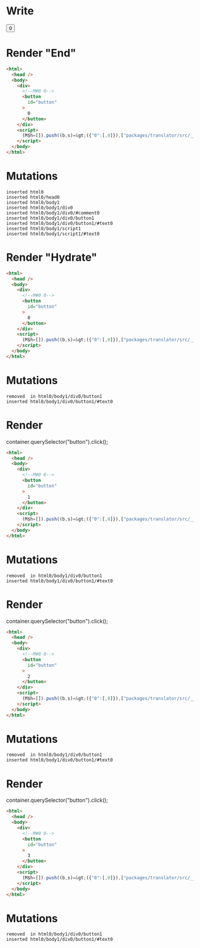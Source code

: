 # Write
  <div><!M#0 0><button id=button>0</button></div><script>(M$h=[]).push((b,s)=>({"0":[,0]}),["packages/translator/src/__tests__/fixtures/effect-counter/template.marko_0_0",0,])</script>


# Render "End"
```html
<html>
  <head />
  <body>
    <div>
      <!--M#0 0-->
      <button
        id="button"
      >
        0
      </button>
    </div>
    <script>
      (M$h=[]).push((b,s)=&gt;({"0":[,0]}),["packages/translator/src/__tests__/fixtures/effect-counter/template.marko_0_0",0,])
    </script>
  </body>
</html>
```

# Mutations
```
inserted html0
inserted html0/head0
inserted html0/body1
inserted html0/body1/div0
inserted html0/body1/div0/#comment0
inserted html0/body1/div0/button1
inserted html0/body1/div0/button1/#text0
inserted html0/body1/script1
inserted html0/body1/script1/#text0
```


# Render "Hydrate"
```html
<html>
  <head />
  <body>
    <div>
      <!--M#0 0-->
      <button
        id="button"
      >
        0
      </button>
    </div>
    <script>
      (M$h=[]).push((b,s)=&gt;({"0":[,0]}),["packages/translator/src/__tests__/fixtures/effect-counter/template.marko_0_0",0,])
    </script>
  </body>
</html>
```

# Mutations
```
removed  in html0/body1/div0/button1
inserted html0/body1/div0/button1/#text0
```


# Render 
container.querySelector("button").click();

```html
<html>
  <head />
  <body>
    <div>
      <!--M#0 0-->
      <button
        id="button"
      >
        1
      </button>
    </div>
    <script>
      (M$h=[]).push((b,s)=&gt;({"0":[,0]}),["packages/translator/src/__tests__/fixtures/effect-counter/template.marko_0_0",0,])
    </script>
  </body>
</html>
```

# Mutations
```
removed  in html0/body1/div0/button1
inserted html0/body1/div0/button1/#text0
```


# Render 
container.querySelector("button").click();

```html
<html>
  <head />
  <body>
    <div>
      <!--M#0 0-->
      <button
        id="button"
      >
        2
      </button>
    </div>
    <script>
      (M$h=[]).push((b,s)=&gt;({"0":[,0]}),["packages/translator/src/__tests__/fixtures/effect-counter/template.marko_0_0",0,])
    </script>
  </body>
</html>
```

# Mutations
```
removed  in html0/body1/div0/button1
inserted html0/body1/div0/button1/#text0
```


# Render 
container.querySelector("button").click();

```html
<html>
  <head />
  <body>
    <div>
      <!--M#0 0-->
      <button
        id="button"
      >
        3
      </button>
    </div>
    <script>
      (M$h=[]).push((b,s)=&gt;({"0":[,0]}),["packages/translator/src/__tests__/fixtures/effect-counter/template.marko_0_0",0,])
    </script>
  </body>
</html>
```

# Mutations
```
removed  in html0/body1/div0/button1
inserted html0/body1/div0/button1/#text0
```